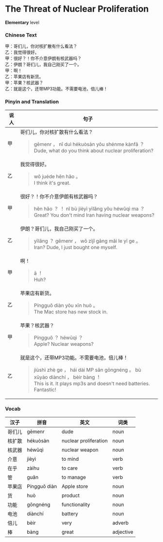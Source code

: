 # The Threat of Nuclear Proliferation
**Elementary** level
### Chinese Text
甲：哥们儿，你对核扩散有什么看法？<br />乙：我觉得很好。<br />甲：很好？！你不介意伊朗有核武器吗？<br />乙：伊朗？哥们儿，我自己刚买了一个。<br />甲：啊！<br />乙：苹果店有新货。<br />甲：苹果？核武器？<br />乙：就是这个，还带MP3功能。不需要电池，倍儿棒！

### Pinyin and Translation
|说人|句子|
|----|----|
|甲|哥们儿，你对核扩散有什么看法？<blockquote>gēmenr ， nǐ duì hékuòsàn yǒu shénme kànfǎ ？<br />Dude, what do you think about nuclear proliferation?</blockquote>|
|乙|我觉得很好。<blockquote>wǒ juéde hěn hǎo 。<br />I think it's great.</blockquote>|
|甲|很好？！你不介意伊朗有核武器吗？<blockquote>hěn hǎo ？ ！ nǐ bù jièyì yīlǎng yǒu héwǔqì ma ？<br />Great? You don't mind Iran having nuclear weapons?</blockquote>|
|乙|伊朗？哥们儿，我自己刚买了一个。<blockquote>yīlǎng ？ gēmenr ， wǒ zìjǐ gāng mǎi le yī ge 。<br />Iran? Dude, I just bought one myself.</blockquote>|
|甲|啊！<blockquote>ā ！<br />Huh?</blockquote>|
|乙|苹果店有新货。<blockquote>Píngguǒ diàn yǒu xīn huò 。<br />The Mac store has new stock in.</blockquote>|
|甲|苹果？核武器？<blockquote>Píngguǒ ？ héwǔqì ？<br />Apple? Nuclear weapons?</blockquote>|
|乙|就是这个，还带MP3功能。不需要电池，倍儿棒！<blockquote>jiùshì zhè ge ， hái dài MP sān gōngnéng 。 bù xūyào diànchí ， bèir bàng ！<br />This is it. It plays mp3s and doesn't need batteries. Fantastic!</blockquote>|
### Vocab
|汉子|拼音|英文|词类|
|----|----|----|----|
|哥们儿|gēmenr|dude|noun|
|核扩散|hékuòsàn|nuclear proliferation|noun|
|核武器|héwǔqì|nuclear weapon|noun|
|介意|jièyì|to mind|verb|
|在乎|zàihu|to care|verb|
|管|guǎn|to manage|verb|
|苹果店|Píngguǒ diàn|Apple store|noun|
|货|huò|product|noun|
|功能|gōngnéng|functionality|noun|
|电池|diànchí|battery|noun|
|倍儿|bèir|very|adverb|
|棒|bàng|great|adjective|